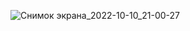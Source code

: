 ![Снимок экрана_2022-10-10_21-00-27](https://user-images.githubusercontent.com/92936147/194930816-db8fed3e-9469-40fe-9f64-9bb4a0edead0.png)

